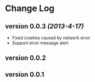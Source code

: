 Change Log
==========
version 0.0.3 *(2013-4-17)*
---------------------------
* Fixed crashes caused by network error
* Support error message alert

version 0.0.2
---------------------------

version 0.0.1
---------------------------
